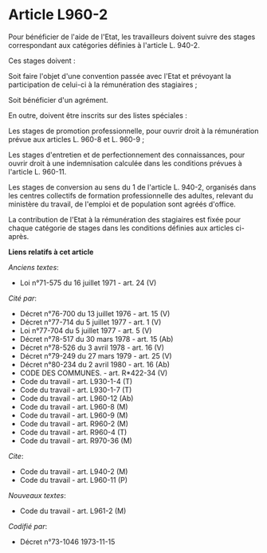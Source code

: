 # Article L960-2

Pour bénéficier de l'aide de l'Etat, les travailleurs doivent suivre des stages correspondant aux catégories définies à
l'article L. 940-2.

Ces stages doivent :

Soit faire l'objet d'une convention passée avec l'Etat et prévoyant la participation de celui-ci à la rémunération des
stagiaires ;

Soit bénéficier d'un agrément.

En outre, doivent être inscrits sur des listes spéciales :

Les stages de promotion professionnelle, pour ouvrir droit à la rémunération prévue aux articles L. 960-8 et L. 960-9 ;

Les stages d'entretien et de perfectionnement des connaissances, pour ouvrir droit à une indemnisation calculée dans les
conditions prévues à l'article L. 960-11.

Les stages de conversion au sens du 1  de l'article L. 940-2, organisés dans les centres collectifs de formation
professionnelle des adultes, relevant du ministère du travail, de l'emploi et de population sont agréés d'office.

La contribution de l'Etat à la rémunération des stagiaires est fixée pour chaque catégorie de stages dans les conditions
définies aux articles ci-après.

**Liens relatifs à cet article**

_Anciens textes_:

  - Loi n°71-575 du 16 juillet 1971 - art. 24 (V)

_Cité par_:

  - Décret n°76-700 du 13 juillet 1976 - art. 15 (V)
  - Décret n°77-714 du 5 juillet 1977 - art. 1 (V)
  - Loi n°77-704 du 5 juillet 1977 - art. 5 (V)
  - Décret n°78-517 du 30 mars 1978 - art. 15 (Ab)
  - Décret n°78-526 du 3 avril 1978 - art. 16 (V)
  - Décret n°79-249 du 27 mars 1979 - art. 25 (V)
  - Décret n°80-234 du 2 avril 1980 - art. 16 (Ab)
  - CODE DES COMMUNES. - art. R*422-34 (V)
  - Code du travail - art. L930-1-4 (T)
  - Code du travail - art. L930-1-7 (T)
  - Code du travail - art. L960-12 (Ab)
  - Code du travail - art. L960-8 (M)
  - Code du travail - art. L960-9 (M)
  - Code du travail - art. R960-2 (M)
  - Code du travail - art. R960-4 (T)
  - Code du travail - art. R970-36 (M)

_Cite_:

  - Code du travail - art. L940-2 (M)
  - Code du travail - art. L960-11 (P)

_Nouveaux textes_:

  - Code du travail - art. L961-2 (M)

_Codifié par_:

  - Décret n°73-1046 1973-11-15
